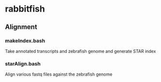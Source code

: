 # rabbitfish

## Alignment
### makeIndex.bash
Take annotated transcripts and zebrafish genome and generate STAR index
### starAlign.bash
Align various fastq files against the zebrafish genome
